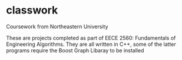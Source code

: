# classwork
Coursework from Northeastern University

These are projects completed as part of EECE 2560: Fundamentals of Engineering Algorithms.
They are all written in C++, some of the latter programs require the Boost Graph Libaray to be installed
